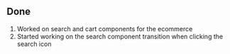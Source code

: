 ## Done

1. Worked on search and cart components for the ecommerce
2. Started working on the search component transition when clicking the search icon